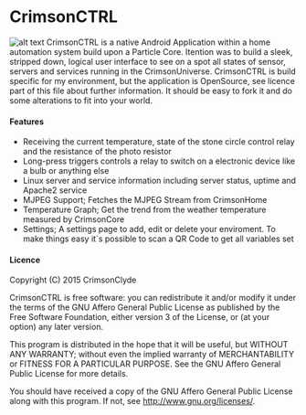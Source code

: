 # CrimsonCTRL

![alt text](https://universe.crimson.space/wp-content/uploads/2015/02/CrimsonCTRL1-150x150.png "CrimsonCTRL Icon")
CrimsonCTRL is a native Android Application within a home automation system build upon a Particle Core. Itention was to build a sleek, stripped down, logical user interface to see on a spot all states of sensor, servers and services running in the CrimsonUniverse.
CrimsonCTRL is build specific for my environment, but the application is OpenSource, see licence part of this file about further information. It should be easy to fork it and do some alterations to fit into your world.

 
#### Features
- Receiving the current temperature, state of the stone circle control relay and the resistance of the photo resistor
- Long-press triggers controls a relay to switch on a electronic device like a bulb or anything else
- Linux server and service information including server status, uptime and Apache2 service
- MJPEG Support; Fetches the MJPEG Stream from CrimsonHome
- Temperature Graph; Get the trend from the weather temperature measured by CrimsonCore
- Settings; A settings page to add, edit or delete your enviroment. To make things easy it´s possible to scan a QR Code to get all variables set

#### Licence
Copyright (C) 2015  CrimsonClyde

CrimsonCTRL is free software: you can redistribute it and/or modify it under the terms of the GNU Affero General Public License as published by the Free Software Foundation, either version 3 of the License, or (at your option) any later version.

This program is distributed in the hope that it will be useful, but WITHOUT ANY WARRANTY; without even the implied warranty of MERCHANTABILITY or FITNESS FOR A PARTICULAR PURPOSE.  See the GNU Affero General Public License for more details.

You should have received a copy of the GNU Affero General Public License along with this program.  If not, see <http://www.gnu.org/licenses/>.
